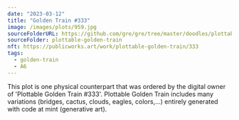 ```yaml
---
date: "2023-03-12"
title: "Golden Train #333"
image: /images/plots/959.jpg
sourceFolderURL: https://github.com/gre/gre/tree/master/doodles/plottable-golden-train
sourceFolder: plottable-golden-train
nft: https://publicworks.art/work/plottable-golden-train/333
tags:
  - golden-train
  - A6
---
```


This plot is one physical counterpart that was ordered by the digital owner of 'Plottable Golden Train #333'. 
Plottable Golden Train includes many variations (bridges, cactus, clouds, eagles, colors,...) entirely generated with code at mint (generative art).

